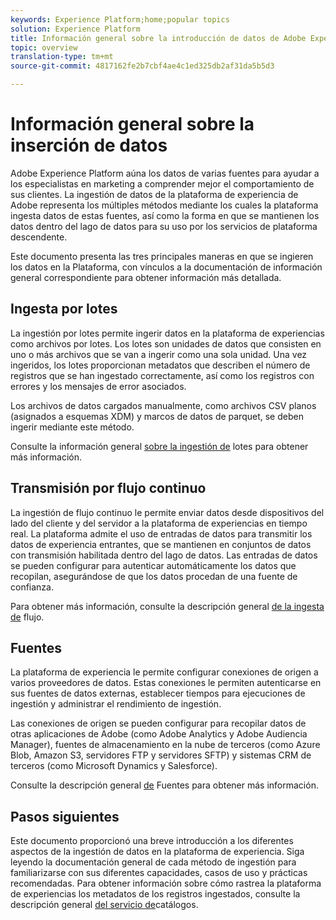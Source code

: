```yaml
---
keywords: Experience Platform;home;popular topics
solution: Experience Platform
title: Información general sobre la introducción de datos de Adobe Experience Platform
topic: overview
translation-type: tm+mt
source-git-commit: 4817162fe2b7cbf4ae4c1ed325db2af31da5b5d3

---
```



# Información general sobre la inserción de datos

Adobe Experience Platform aúna los datos de varias fuentes para ayudar a los especialistas en marketing a comprender mejor el comportamiento de sus clientes. La ingestión de datos de la plataforma de experiencia de Adobe representa los múltiples métodos mediante los cuales la plataforma ingesta datos de estas fuentes, así como la forma en que se mantienen los datos dentro del lago de datos para su uso por los servicios de plataforma descendente.

Este documento presenta las tres principales maneras en que se ingieren los datos en la Plataforma, con vínculos a la documentación de información general correspondiente para obtener información más detallada.

## Ingesta por lotes

La ingestión por lotes permite ingerir datos en la plataforma de experiencias como archivos por lotes. Los lotes son unidades de datos que consisten en uno o más archivos que se van a ingerir como una sola unidad. Una vez ingeridos, los lotes proporcionan metadatos que describen el número de registros que se han ingestado correctamente, así como los registros con errores y los mensajes de error asociados.

Los archivos de datos cargados manualmente, como archivos CSV planos (asignados a esquemas XDM) y marcos de datos de parquet, se deben ingerir mediante este método.

Consulte la información general [sobre la ingestión de](./batch-ingestion/overview.md) lotes para obtener más información.

## Transmisión por flujo continuo

La ingestión de flujo continuo le permite enviar datos desde dispositivos del lado del cliente y del servidor a la plataforma de experiencias en tiempo real. La plataforma admite el uso de entradas de datos para transmitir los datos de experiencia entrantes, que se mantienen en conjuntos de datos con transmisión habilitada dentro del lago de datos. Las entradas de datos se pueden configurar para autenticar automáticamente los datos que recopilan, asegurándose de que los datos procedan de una fuente de confianza.

Para obtener más información, consulte la descripción general [de la ingesta de](./streaming-ingestion/overview.md) flujo.

## Fuentes

La plataforma de experiencia le permite configurar conexiones de origen a varios proveedores de datos. Estas conexiones le permiten autenticarse en sus fuentes de datos externas, establecer tiempos para ejecuciones de ingestión y administrar el rendimiento de ingestión.

Las conexiones de origen se pueden configurar para recopilar datos de otras aplicaciones de Adobe (como Adobe Analytics y Adobe Audiencia Manager), fuentes de almacenamiento en la nube de terceros (como Azure Blob, Amazon S3, servidores FTP y servidores SFTP) y sistemas CRM de terceros (como Microsoft Dynamics y Salesforce).

Consulte la descripción general [de](../source-connectors/home.md) Fuentes para obtener más información.

## Pasos siguientes

Este documento proporcionó una breve introducción a los diferentes aspectos de la ingestión de datos en la plataforma de experiencia. Siga leyendo la documentación general de cada método de ingestión para familiarizarse con sus diferentes capacidades, casos de uso y prácticas recomendadas. Para obtener información sobre cómo rastrea la plataforma de experiencias los metadatos de los registros ingestados, consulte la descripción general [del servicio de](../catalog/home.md)catálogos.